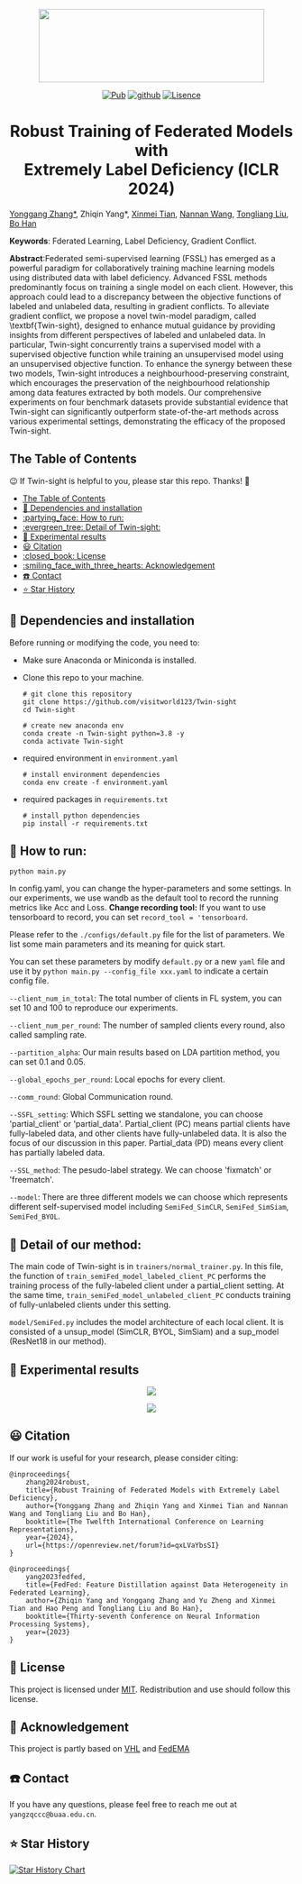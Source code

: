 <p align="center">
    <img src="asset/Twin-sight.png" height=130, width=400>
</p>

<p align="center">
    <a href="https://iclr.cc/"><img src="https://img.shields.io/badge/Pub-ICLR'24-olive" alt="Pub"></a>
    <a href="https://github.com/visitworld123/Twin-sight"><img src="https://img.shields.io/badge/-github-teal?logo=github" alt="github"></a>
    <a href="https://github.com/visitworld123/Twin-sight/blob/main/LICENSE"><img src="https://img.shields.io/github/license/visitworld123/Twin-sight?color=yellow" alt="Lisence"></a>

</p>
<h1 align="center">Robust Training of Federated Models with <br/>Extremely Label Deficiency (ICLR 2024)</h1>

[Yonggang Zhang*](https://yonggangzhangben.github.io/index.html), Zhiqin Yang*, [Xinmei Tian](https://scholar.google.com/citations?user=-tels3wAAAAJ&hl=zh-CN&oi=ao), [Nannan Wang](https://scholar.google.com/citations?user=SRBn7oUAAAAJ&hl=zh-CN&oi=ao), [Tongliang Liu](https://tongliang-liu.github.io/), [Bo Han](https://bhanml.github.io/)

**Keywords**:  Fderated Learning, Label Deficiency, Gradient Conflict.

**Abstract**:Federated semi-supervised learning (FSSL) has emerged as a powerful paradigm for collaboratively training machine learning models using distributed data with label deficiency. Advanced FSSL methods predominantly focus on training a single model on each client. However, this approach could lead to a discrepancy between the objective functions of labeled and unlabeled data, resulting in gradient conflicts. To alleviate gradient conflict, we propose a novel twin-model paradigm, called \textbf{Twin-sight}, designed to enhance mutual guidance by providing insights from different perspectives of labeled and unlabeled data. In particular, Twin-sight concurrently trains a supervised model with a supervised objective function while training an unsupervised model using an unsupervised objective function. To enhance the synergy between these two models, Twin-sight introduces a neighbourhood-preserving constraint, which encourages the preservation of the neighbourhood relationship among data features extracted by both models. Our comprehensive experiments on four benchmark datasets provide substantial evidence that Twin-sight can significantly outperform state-of-the-art methods across various experimental settings, demonstrating the efficacy of the proposed Twin-sight.

## The Table of Contents


:wink: If Twin-sight is helpful to you, please star this repo. Thanks! :hugs: 
- [The Table of Contents](#the-table-of-contents)
- [:grimacing: Dependencies and installation](#grimacing-dependencies-and-installation)
- [:partying\_face: How to run:](#partying_face-how-to-run)
- [:evergreen\_tree: Detail of Twin-sight:](#evergreen_tree-detail-of-twin-sight)
- [:rose: Experimental results](#rose-experimental-results)
- [:smiley: Citation](#smiley-citation)
- [:closed\_book: License](#closed_book-license)
- [:smiling\_face\_with\_three\_hearts: Acknowledgement](#smiling_face_with_three_hearts-acknowledgement)
- [:phone: Contact](#phone-contact)
- [:star: Star History](#star-star-history)

##  :grimacing: Dependencies and installation
Before running or modifying the code, you need to:
- Make sure Anaconda or Miniconda is installed.
- Clone this repo to your machine.
  
  ```
  # git clone this repository
  git clone https://github.com/visitworld123/Twin-sight
  cd Twin-sight

  # create new anaconda env 
  conda create -n Twin-sight python=3.8 -y
  conda activate Twin-sight
  ```
- required environment in `environment.yaml`
  ```
  # install environment dependencies
  conda env create -f environment.yaml
  ```
- required packages in `requirements.txt`
  ```
  # install python dependencies
  pip install -r requirements.txt
  ```

## :partying_face: How to run:

```
python main.py
```

In config.yaml, you can change the hyper-parameters and some settings. In our experiments, we use wandb as the default tool to record the running metrics like Acc and Loss. **Change recording tool:** If you want to use tensorboard to record, you can set `record_tool = 'tensorboard`.

Please refer to the `./configs/default.py` file for the list of parameters. We list some main parameters and its meaning for  quick start. 

You can set these parameters by modify  `default.py` or a new `yaml` file and use it by `python main.py --config_file xxx.yaml` to indicate a certain config file.

`--client_num_in_total`: The total number of clients in FL system, you can set 10 and 100 to reproduce our experiments.

`--client_num_per_round`: The number of sampled clients every round, also called sampling rate.

`--partition_alpha`: Our main results based on LDA partition method, you can set 0.1 and 0.05.

`--global_epochs_per_round`: Local epochs for every client.

`--comm_round`: Global Communication round.

`--SSFL_setting`: Which SSFL setting we standalone, you can choose 'partial_client' or 'partial_data'. Partial_client (PC) means partial clients have fully-labeled data, and other clients have fully-unlabeled data. It is also the focus of our discussion in this paper. Partial_data (PD) means every client has partially labeled data.

`--SSL_method`: The pesudo-label strategy. We can choose 'fixmatch' or 'freematch'.

`--model`: There are three different models we can choose which represents different self-supervised model including `SemiFed_SimCLR`, `SemiFed_SimSiam`, `SemiFed_BYOL`.

## :evergreen_tree: Detail of our method:
The main code of Twin-sight is in `trainers/normal_trainer.py`. In this file, the function of `train_semiFed_model_labeled_client_PC` performs the training process of the fully-labeled client under a partial_client setting. At the same time, `train_semiFed_model_unlabeled_client_PC` conducts training of fully-unlabeled clients under this setting.

`model/SemiFed.py` includes the model architecture of each local client. It is consisted of a unsup_model (SimCLR, BYOL, SimSiam) and a sup_model (ResNet18 in our method).

## :rose: Experimental results
 <p align="center">
    <img src="asset/exp1.jpg">
</p>
 <p align="center">
    <img src="asset/exp2.jpg">
</p>

## :smiley: Citation
If our work is useful for your research, please consider citing:

    @inproceedings{
        zhang2024robust,
        title={Robust Training of Federated Models with Extremely Label Deficiency},
        author={Yonggang Zhang and Zhiqin Yang and Xinmei Tian and Nannan Wang and Tongliang Liu and Bo Han},
        booktitle={The Twelfth International Conference on Learning Representations},
        year={2024},
        url={https://openreview.net/forum?id=qxLVaYbsSI}
    }

    @inproceedings{
        yang2023fedfed,
        title={FedFed: Feature Distillation against Data Heterogeneity in Federated Learning},
        author={Zhiqin Yang and Yonggang Zhang and Yu Zheng and Xinmei Tian and Hao Peng and Tongliang Liu and Bo Han},
        booktitle={Thirty-seventh Conference on Neural Information Processing Systems},
        year={2023}
    }

## :closed_book: License

This project is licensed under <a rel="license" href=""> MIT</a>. Redistribution and use should follow this license.
## :smiling_face_with_three_hearts: Acknowledgement

This project is partly based on [VHL](https://github.com/wizard1203/VHL) and [FedEMA](https://github.com/EasyFL-AI/EasyFL/tree/master/applications/fedssl)

## :phone: Contact
If you have any questions, please feel free to reach me out at `yangzqccc@buaa.edu.cn`. 

## :star: Star History

[![Star History Chart](https://api.star-history.com/svg?repos=visitworld123/Twin-sight&type=Date)](https://star-history.com/#visitworld123/Twin-sight&Date)
